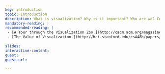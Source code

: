 ```yaml
---
key: introduction
topic: Introduction
description: What is visualization? Why is it important? Who are we? Course overview. 
mandatory-reading: |
recommended-reading: |
 - [A Tour through the Visualization Zoo.](http://cacm.acm.org/magazines/2010/6/92482-a-tour-through-the-visualization-zoo/pdf) Jeffrey Heer, Michael Bostock, Vadim Ogievetsky. Communications of the ACM, 53(6), pp. 59-67, Jun 2010. 
 - [The Value of Visualization.](http://hci.stanford.edu/cs448b/papers/vanwijk_vov.pdf)Jarke van Wijk. Proceedings of the IEEE Visualization Conference, pp. 79-86, 2005.
   
slides:
interactive-content:
guest:
guest-url:

---
```






